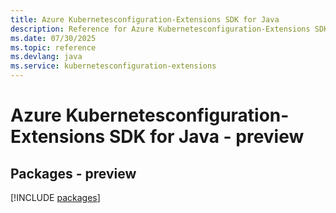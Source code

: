 ```yaml
---
title: Azure Kubernetesconfiguration-Extensions SDK for Java
description: Reference for Azure Kubernetesconfiguration-Extensions SDK for Java
ms.date: 07/30/2025
ms.topic: reference
ms.devlang: java
ms.service: kubernetesconfiguration-extensions
---
```

# Azure Kubernetesconfiguration-Extensions SDK for Java - preview
## Packages - preview
[!INCLUDE [packages](kubernetesconfiguration-extensions-index.md)]